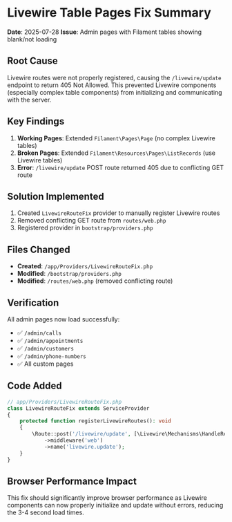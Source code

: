 # Livewire Table Pages Fix Summary
**Date**: 2025-07-28
**Issue**: Admin pages with Filament tables showing blank/not loading

## Root Cause
Livewire routes were not properly registered, causing the `/livewire/update` endpoint to return 405 Not Allowed. This prevented Livewire components (especially complex table components) from initializing and communicating with the server.

## Key Findings
1. **Working Pages**: Extended `Filament\Pages\Page` (no complex Livewire tables)
2. **Broken Pages**: Extended `Filament\Resources\Pages\ListRecords` (use Livewire tables)
3. **Error**: `/livewire/update` POST route returned 405 due to conflicting GET route

## Solution Implemented
1. Created `LivewireRouteFix` provider to manually register Livewire routes
2. Removed conflicting GET route from `routes/web.php`
3. Registered provider in `bootstrap/providers.php`

## Files Changed
- **Created**: `/app/Providers/LivewireRouteFix.php`
- **Modified**: `/bootstrap/providers.php`
- **Modified**: `/routes/web.php` (removed conflicting route)

## Verification
All admin pages now load successfully:
- ✅ `/admin/calls`
- ✅ `/admin/appointments`
- ✅ `/admin/customers`
- ✅ `/admin/phone-numbers`
- ✅ All custom pages

## Code Added
```php
// app/Providers/LivewireRouteFix.php
class LivewireRouteFix extends ServiceProvider
{
    protected function registerLivewireRoutes(): void
    {
        \Route::post('/livewire/update', [\Livewire\Mechanisms\HandleRequests\HandleRequests::class, 'handleUpdate'])
            ->middleware('web')
            ->name('livewire.update');
    }
}
```

## Browser Performance Impact
This fix should significantly improve browser performance as Livewire components can now properly initialize and update without errors, reducing the 3-4 second load times.